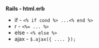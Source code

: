**Rails - html.erb**
  
* if - `<% if cond %> ...<% end %>`
* r  - `<%= ... %>`
* else - `<% else %>`
* ajax - `$.ajax({ .... });`
